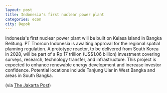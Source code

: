 ```yaml
---
layout: post
title: Indonesia's first nuclear power plant
categories: econ
city: Depok
---
```

Indonesia's first nuclear power plant will be built on Kelasa Island in Bangka Belitung. PT Thorcon Indonesia is awaiting approval for the regional spatial planning regulation. A prototype reactor, to be delivered from South Korea in 2028, will be part of a Rp 17 trillion (US$1.06 billion) investment covering surveys, research, technology transfer, and infrastructure. This project is expected to enhance renewable energy development and increase investor confidence. Potential locations include Tanjung Ular in West Bangka and areas in South Bangka.

(via [The Jakarta Post](https://www.thejakartapost.com/business/2024/12/16/ri-to-build-first-nuclear-power-plant-in-bangka-belitung.html)) 
